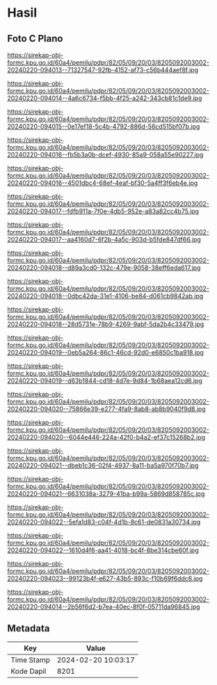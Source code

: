 # Hasil

## Foto C Plano

https://sirekap-obj-formc.kpu.go.id/60a4/pemilu/pdpr/82/05/09/20/03/8205092003002-20240220-094013--71327547-92fb-4152-af73-c56b444aef8f.jpg

https://sirekap-obj-formc.kpu.go.id/60a4/pemilu/pdpr/82/05/09/20/03/8205092003002-20240220-094014--4a6c6734-f5bb-4f25-a242-343cb81c1de9.jpg

https://sirekap-obj-formc.kpu.go.id/60a4/pemilu/pdpr/82/05/09/20/03/8205092003002-20240220-094015--0e17ef18-5c4b-4792-886d-56cd515bf07b.jpg

https://sirekap-obj-formc.kpu.go.id/60a4/pemilu/pdpr/82/05/09/20/03/8205092003002-20240220-094016--fb5b3a0b-dcef-4930-85a9-058a55e90227.jpg

https://sirekap-obj-formc.kpu.go.id/60a4/pemilu/pdpr/82/05/09/20/03/8205092003002-20240220-094016--4501dbc4-68ef-4eaf-bf30-5a4ff3f6eb4e.jpg

https://sirekap-obj-formc.kpu.go.id/60a4/pemilu/pdpr/82/05/09/20/03/8205092003002-20240220-094017--fdfb911a-7f0e-4db5-952e-a83a82cc4b75.jpg

https://sirekap-obj-formc.kpu.go.id/60a4/pemilu/pdpr/82/05/09/20/03/8205092003002-20240220-094017--aa4160d7-6f2b-4a5c-903d-b5fde847df66.jpg

https://sirekap-obj-formc.kpu.go.id/60a4/pemilu/pdpr/82/05/09/20/03/8205092003002-20240220-094018--d89a3cd0-132c-479e-9058-38eff6eda617.jpg

https://sirekap-obj-formc.kpu.go.id/60a4/pemilu/pdpr/82/05/09/20/03/8205092003002-20240220-094018--0dbc42da-31e1-4106-be84-d061cb9842ab.jpg

https://sirekap-obj-formc.kpu.go.id/60a4/pemilu/pdpr/82/05/09/20/03/8205092003002-20240220-094018--28d5731e-78b9-4269-9abf-5da2b4c33479.jpg

https://sirekap-obj-formc.kpu.go.id/60a4/pemilu/pdpr/82/05/09/20/03/8205092003002-20240220-094019--0eb5a264-86c1-46cd-92d0-e6850c1ba918.jpg

https://sirekap-obj-formc.kpu.go.id/60a4/pemilu/pdpr/82/05/09/20/03/8205092003002-20240220-094019--d63b1844-cd18-4d7e-9d84-1b68aea12cd6.jpg

https://sirekap-obj-formc.kpu.go.id/60a4/pemilu/pdpr/82/05/09/20/03/8205092003002-20240220-094020--75866e39-e277-4fa9-8ab8-ab8b9040f9d8.jpg

https://sirekap-obj-formc.kpu.go.id/60a4/pemilu/pdpr/82/05/09/20/03/8205092003002-20240220-094020--6044e446-224a-42f0-b4a2-ef37c15268b2.jpg

https://sirekap-obj-formc.kpu.go.id/60a4/pemilu/pdpr/82/05/09/20/03/8205092003002-20240220-094021--dbeb1c36-02f4-4937-8a11-ba5a970f70b7.jpg

https://sirekap-obj-formc.kpu.go.id/60a4/pemilu/pdpr/82/05/09/20/03/8205092003002-20240220-094021--6631038a-3279-41ba-b99a-5869d858785c.jpg

https://sirekap-obj-formc.kpu.go.id/60a4/pemilu/pdpr/82/05/09/20/03/8205092003002-20240220-094022--5efa1d83-c04f-4d1b-8c61-de0831a30734.jpg

https://sirekap-obj-formc.kpu.go.id/60a4/pemilu/pdpr/82/05/09/20/03/8205092003002-20240220-094022--1610d4f6-aa41-4018-bc4f-8be314cbe60f.jpg

https://sirekap-obj-formc.kpu.go.id/60a4/pemilu/pdpr/82/05/09/20/03/8205092003002-20240220-094023--99123b4f-e627-43b5-893c-f10b69f6ddc6.jpg

https://sirekap-obj-formc.kpu.go.id/60a4/pemilu/pdpr/82/05/09/20/03/8205092003002-20240220-094014--2b56f6d2-b7ea-40ec-8f0f-05711da96845.jpg


## Metadata

| Key        | Value               |
| ---------- | ------------------- |
| Time Stamp | 2024-02-20 10:03:17 |
| Kode Dapil | 8201                |



